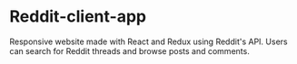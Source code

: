 # Reddit-client-app
Responsive website made with React and Redux using Reddit's API.
Users can search for Reddit threads and browse posts and comments.
